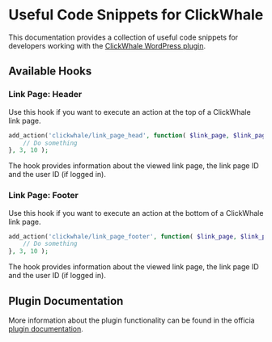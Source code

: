 # Useful Code Snippets for ClickWhale

This documentation provides a collection of useful code snippets for developers working with the [ClickWhale WordPress plugin](https://wordpress.org/plugins/clickwhale/).

## Available Hooks

### Link Page: Header
Use this hook if you want to execute an action at the top of a ClickWhale link page.

```php
add_action('clickwhale/link_page_head', function( $link_page, $link_page_id, $user_id = 0 ) {
    // Do something
}, 3, 10 );
```
The hook provides information about the viewed link page, the link page ID and the user ID (if logged in).

### Link Page: Footer
Use this hook if you want to execute an action at the bottom of a ClickWhale link page.

```php
add_action('clickwhale/link_page_footer', function( $link_page, $link_page_id, $user_id = 0 ) {
    // Do something
}, 3, 10 );
```
The hook provides information about the viewed link page, the link page ID and the user ID (if logged in).

## Plugin Documentation
More information about the plugin functionality can be found in the officia [plugin documentation](https://clickwhale.pro/docs/).
